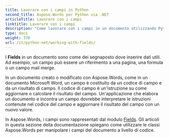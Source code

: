 ```yaml
---
title: Lavorare con i campi in Python
second_title: Aspose.Words per Python via .NET
articleTitle: Lavorare con i campi
linktitle: Lavorare con i campi
description: "Come lavorare con i campi in un documento utilizzando Python."
type: docs
weight: 370
url: /it/python-net/working-with-fields/
---
```


I **Fields** in un documento sono come dei segnaposto dove inserire dati utili. Ad esempio, un campo può essere un riferimento a una pagina, una formula o un campo mail merge.

In un documento creato o modificato con Aspose.Words, come in un documento Microsoft Word, un campo è costituito da un codice di campo e da un risultato di campo. Il codice di campo è un'istruzione su come aggiornare o calcolare il risultato del campo. Un'applicazione che elabora un documento e incontra un campo dovrebbe interpretare le istruzioni contenute nel codice del campo e aggiornare il risultato del campo con un nuovo valore.

In Aspose.Words, i campi sono rappresentati dal modulo [Fields](https://reference.aspose.com/words/python-net/aspose.words.fields/). Gli articoli in questa sezione della documentazione spiegano come utilizzare le classi Aspose.Words per manipolare i campi del documento a livello di codice.